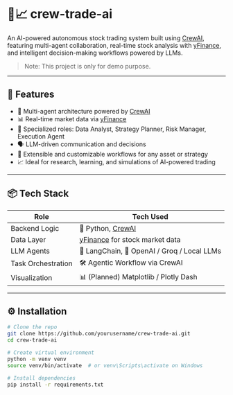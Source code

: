# 🤖📈 crew-trade-ai

An AI-powered autonomous stock trading system built using [CrewAI](https://github.com/joaomdmoura/crewAI), featuring multi-agent collaboration, real-time stock analysis with [yFinance](https://pypi.org/project/yfinance/), and intelligent decision-making workflows powered by LLMs.

> Note: This project is only for demo purpose.

---

## 🚀 Features

- 🧠 Multi-agent architecture powered by [CrewAI](https://github.com/joaomdmoura/crewAI)
- 📊 Real-time market data via [yFinance](https://pypi.org/project/yfinance/)
- 🤖 Specialized roles: Data Analyst, Strategy Planner, Risk Manager, Execution Agent
- 🗣️ LLM-driven communication and decisions
- 🧪 Extensible and customizable workflows for any asset or strategy
- 📈 Ideal for research, learning, and simulations of AI-powered trading

---

## 📦 Tech Stack

| Role              | Tech Used                                         |
|-------------------|--------------------------------------------------|
| Backend Logic     | 🐍 Python, [CrewAI](https://github.com/joaomdmoura/crewAI) |
| Data Layer        | [yFinance](https://pypi.org/project/yfinance/) for stock market data |
| LLM Agents        | 🔗 LangChain, 💬 OpenAI / Groq / Local LLMs |
| Task Orchestration| 🛠️ Agentic Workflow via CrewAI |
| Visualization     | 📊 (Planned) Matplotlib / Plotly Dash |

---

## ⚙️ Installation

```bash
# Clone the repo
git clone https://github.com/yourusername/crew-trade-ai.git
cd crew-trade-ai

# Create virtual environment
python -m venv venv
source venv/bin/activate  # or venv\Scripts\activate on Windows

# Install dependencies
pip install -r requirements.txt
